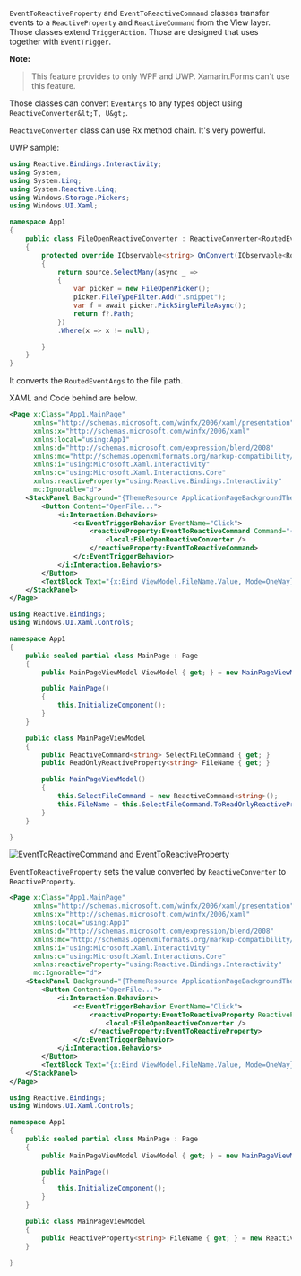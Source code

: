 `EventToReactiveProperty` and `EventToReactiveCommand` classes transfer events to a `ReactiveProperty` and `ReactiveCommand` from the View layer.
Those classes extend `TriggerAction`. Those are designed that uses together with `EventTrigger`.

<b>Note:</b> 
> This feature provides to only WPF and UWP.
> Xamarin.Forms can't use this feature.

Those classes can convert `EventArgs` to any types object using `ReactiveConverter&lt;T, U&gt;`.

`ReactiveConverter` class can use Rx method chain. It's very powerful.


UWP sample:

```csharp
using Reactive.Bindings.Interactivity;
using System;
using System.Linq;
using System.Reactive.Linq;
using Windows.Storage.Pickers;
using Windows.UI.Xaml;

namespace App1
{
    public class FileOpenReactiveConverter : ReactiveConverter<RoutedEventArgs, string>
    {
        protected override IObservable<string> OnConvert(IObservable<RoutedEventArgs> source)
        {
            return source.SelectMany(async _ =>
            {
                var picker = new FileOpenPicker();
                picker.FileTypeFilter.Add(".snippet");
                var f = await picker.PickSingleFileAsync();
                return f?.Path;
            })
            .Where(x => x != null);

        }
    }
}
```

It converts the `RoutedEventArgs` to the file path.

XAML and Code behind are below.

```xml
<Page x:Class="App1.MainPage"
      xmlns="http://schemas.microsoft.com/winfx/2006/xaml/presentation"
      xmlns:x="http://schemas.microsoft.com/winfx/2006/xaml"
      xmlns:local="using:App1"
      xmlns:d="http://schemas.microsoft.com/expression/blend/2008"
      xmlns:mc="http://schemas.openxmlformats.org/markup-compatibility/2006"
      xmlns:i="using:Microsoft.Xaml.Interactivity"
      xmlns:c="using:Microsoft.Xaml.Interactions.Core"
      xmlns:reactiveProperty="using:Reactive.Bindings.Interactivity"
      mc:Ignorable="d">
    <StackPanel Background="{ThemeResource ApplicationPageBackgroundThemeBrush}">
        <Button Content="OpenFile...">
            <i:Interaction.Behaviors>
                <c:EventTriggerBehavior EventName="Click">
                    <reactiveProperty:EventToReactiveCommand Command="{x:Bind ViewModel.SelectFileCommand}">
                        <local:FileOpenReactiveConverter />
                    </reactiveProperty:EventToReactiveCommand>
                </c:EventTriggerBehavior>
            </i:Interaction.Behaviors>
        </Button>
        <TextBlock Text="{x:Bind ViewModel.FileName.Value, Mode=OneWay}" />
    </StackPanel>
</Page>
```

```csharp
using Reactive.Bindings;
using Windows.UI.Xaml.Controls;

namespace App1
{
    public sealed partial class MainPage : Page
    {
        public MainPageViewModel ViewModel { get; } = new MainPageViewModel();

        public MainPage()
        {
            this.InitializeComponent();
        }
    }

    public class MainPageViewModel
    {
        public ReactiveCommand<string> SelectFileCommand { get; }
        public ReadOnlyReactiveProperty<string> FileName { get; }

        public MainPageViewModel()
        {
            this.SelectFileCommand = new ReactiveCommand<string>();
            this.FileName = this.SelectFileCommand.ToReadOnlyReactiveProperty();
        }
    }

}
```

![EventToReactiveCommand and EventToReactiveProperty](./images/event-to-reactivexxx.gif)


`EventToReactiveProperty` sets the value converted by `ReactiveConverter` to `ReactiveProperty`.

```xml
<Page x:Class="App1.MainPage"
      xmlns="http://schemas.microsoft.com/winfx/2006/xaml/presentation"
      xmlns:x="http://schemas.microsoft.com/winfx/2006/xaml"
      xmlns:local="using:App1"
      xmlns:d="http://schemas.microsoft.com/expression/blend/2008"
      xmlns:mc="http://schemas.openxmlformats.org/markup-compatibility/2006"
      xmlns:i="using:Microsoft.Xaml.Interactivity"
      xmlns:c="using:Microsoft.Xaml.Interactions.Core"
      xmlns:reactiveProperty="using:Reactive.Bindings.Interactivity"
      mc:Ignorable="d">
    <StackPanel Background="{ThemeResource ApplicationPageBackgroundThemeBrush}">
        <Button Content="OpenFile...">
            <i:Interaction.Behaviors>
                <c:EventTriggerBehavior EventName="Click">
                    <reactiveProperty:EventToReactiveProperty ReactiveProperty="{x:Bind ViewModel.FileName}">
                        <local:FileOpenReactiveConverter />
                    </reactiveProperty:EventToReactiveProperty>
                </c:EventTriggerBehavior>
            </i:Interaction.Behaviors>
        </Button>
        <TextBlock Text="{x:Bind ViewModel.FileName.Value, Mode=OneWay}" />
    </StackPanel>
</Page>
```

```csharp
using Reactive.Bindings;
using Windows.UI.Xaml.Controls;

namespace App1
{
    public sealed partial class MainPage : Page
    {
        public MainPageViewModel ViewModel { get; } = new MainPageViewModel();

        public MainPage()
        {
            this.InitializeComponent();
        }
    }

    public class MainPageViewModel
    {
        public ReactiveProperty<string> FileName { get; } = new ReactiveProperty<string>();
    }

}
```
